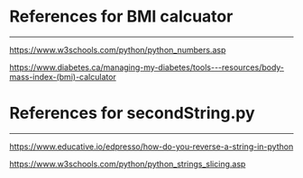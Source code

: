# References for BMI calcuator
---
https://www.w3schools.com/python/python_numbers.asp

https://www.diabetes.ca/managing-my-diabetes/tools---resources/body-mass-index-(bmi)-calculator


# References for secondString.py 
---

https://www.educative.io/edpresso/how-do-you-reverse-a-string-in-python 

https://www.w3schools.com/python/python_strings_slicing.asp
